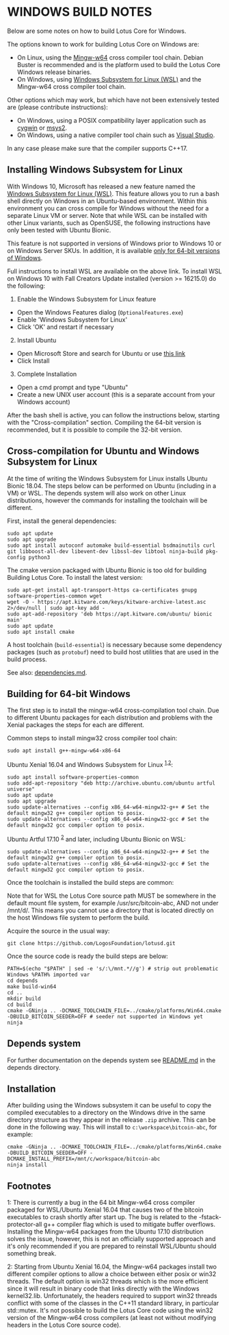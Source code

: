 WINDOWS BUILD NOTES
====================

Below are some notes on how to build Lotus Core for Windows.

The options known to work for building Lotus Core on Windows are:

* On Linux, using the [Mingw-w64](https://mingw-w64.org/doku.php) cross compiler tool chain. Debian Buster is recommended
and is the platform used to build the Lotus Core Windows release binaries.
* On Windows, using [Windows
Subsystem for Linux (WSL)](https://msdn.microsoft.com/commandline/wsl/about) and the Mingw-w64 cross compiler tool chain.

Other options which may work, but which have not been extensively tested are (please contribute instructions):

* On Windows, using a POSIX compatibility layer application such as [cygwin](http://www.cygwin.com/) or [msys2](http://www.msys2.org/).
* On Windows, using a native compiler tool chain such as [Visual Studio](https://www.visualstudio.com).

In any case please make sure that the compiler supports C++17.

Installing Windows Subsystem for Linux
---------------------------------------

With Windows 10, Microsoft has released a new feature named the [Windows
Subsystem for Linux (WSL)](https://msdn.microsoft.com/commandline/wsl/about). This
feature allows you to run a bash shell directly on Windows in an Ubuntu-based
environment. Within this environment you can cross compile for Windows without
the need for a separate Linux VM or server. Note that while WSL can be installed with
other Linux variants, such as OpenSUSE, the following instructions have only been
tested with Ubuntu Bionic.

This feature is not supported in versions of Windows prior to Windows 10 or on
Windows Server SKUs. In addition, it is available [only for 64-bit versions of
Windows](https://msdn.microsoft.com/en-us/commandline/wsl/install_guide).

Full instructions to install WSL are available on the above link.
To install WSL on Windows 10 with Fall Creators Update installed (version >= 16215.0) do the following:

1. Enable the Windows Subsystem for Linux feature
  * Open the Windows Features dialog (`OptionalFeatures.exe`)
  * Enable 'Windows Subsystem for Linux'
  * Click 'OK' and restart if necessary
2. Install Ubuntu
  * Open Microsoft Store and search for Ubuntu or use [this link](https://www.microsoft.com/store/productId/9NBLGGH4MSV6)
  * Click Install
3. Complete Installation
  * Open a cmd prompt and type "Ubuntu"
  * Create a new UNIX user account (this is a separate account from your Windows account)

After the bash shell is active, you can follow the instructions below, starting
with the "Cross-compilation" section. Compiling the 64-bit version is
recommended, but it is possible to compile the 32-bit version.

Cross-compilation for Ubuntu and Windows Subsystem for Linux
------------------------------------------------------------

At the time of writing the Windows Subsystem for Linux installs Ubuntu Bionic 18.04.
The steps below can be performed on Ubuntu (including in a VM) or WSL. The depends system
will also work on other Linux distributions, however the commands for
installing the toolchain will be different.

First, install the general dependencies:

    sudo apt update
    sudo apt upgrade
    sudo apt install autoconf automake build-essential bsdmainutils curl git libboost-all-dev libevent-dev libssl-dev libtool ninja-build pkg-config python3

The cmake version packaged with Ubuntu Bionic is too old for building Building Lotus Core.
To install the latest version:

    sudo apt-get install apt-transport-https ca-certificates gnupg software-properties-common wget
    wget -O - https://apt.kitware.com/keys/kitware-archive-latest.asc 2>/dev/null | sudo apt-key add -
    sudo apt-add-repository 'deb https://apt.kitware.com/ubuntu/ bionic main'
    sudo apt update
    sudo apt install cmake

A host toolchain (`build-essential`) is necessary because some dependency
packages (such as `protobuf`) need to build host utilities that are used in the
build process.

See also: [dependencies.md](dependencies.md).

## Building for 64-bit Windows

The first step is to install the mingw-w64 cross-compilation tool chain. Due to different Ubuntu
packages for each distribution and problems with the Xenial packages the steps for each are different.

Common steps to install mingw32 cross compiler tool chain:

    sudo apt install g++-mingw-w64-x86-64

Ubuntu Xenial 16.04 and Windows Subsystem for Linux <sup>[1](#footnote1),[2](#footnote2)</sup>:

    sudo apt install software-properties-common
    sudo add-apt-repository "deb http://archive.ubuntu.com/ubuntu artful universe"
    sudo apt update
    sudo apt upgrade
    sudo update-alternatives --config x86_64-w64-mingw32-g++ # Set the default mingw32 g++ compiler option to posix.
    sudo update-alternatives --config x86_64-w64-mingw32-gcc # Set the default mingw32 gcc compiler option to posix.

Ubuntu Artful 17.10 <sup>[2](#footnote2)</sup> and later, including Ubuntu Bionic on WSL:

    sudo update-alternatives --config x86_64-w64-mingw32-g++ # Set the default mingw32 g++ compiler option to posix.
    sudo update-alternatives --config x86_64-w64-mingw32-gcc # Set the default mingw32 gcc compiler option to posix.

Once the toolchain is installed the build steps are common:

Note that for WSL the Lotus Core source path MUST be somewhere in the default mount file system, for
example /usr/src/bitcoin-abc, AND not under /mnt/d/.
This means you cannot use a directory that is located directly on the host Windows file system to perform the build.

Acquire the source in the usual way:

    git clone https://github.com/LogosFoundation/lotusd.git

Once the source code is ready the build steps are below:

    PATH=$(echo "$PATH" | sed -e 's/:\/mnt.*//g') # strip out problematic Windows %PATH% imported var
    cd depends
    make build-win64
    cd ..
    mkdir build
    cd build
    cmake -GNinja .. -DCMAKE_TOOLCHAIN_FILE=../cmake/platforms/Win64.cmake -DBUILD_BITCOIN_SEEDER=OFF # seeder not supported in Windows yet
    ninja

## Depends system

For further documentation on the depends system see [README.md](../depends/README.md) in the depends directory.

Installation
-------------

After building using the Windows subsystem it can be useful to copy the compiled
executables to a directory on the Windows drive in the same directory structure
as they appear in the release `.zip` archive. This can be done in the following
way. This will install to `c:\workspace\bitcoin-abc`, for example:

    cmake -GNinja .. -DCMAKE_TOOLCHAIN_FILE=../cmake/platforms/Win64.cmake -DBUILD_BITCOIN_SEEDER=OFF -DCMAKE_INSTALL_PREFIX=/mnt/c/workspace/bitcoin-abc
    ninja install

Footnotes
---------

<a name="footnote1">1</a>: There is currently a bug in the 64 bit Mingw-w64 cross compiler packaged for WSL/Ubuntu Xenial 16.04 that
causes two of the bitcoin executables to crash shortly after start up. The bug is related to the
-fstack-protector-all g++ compiler flag which is used to mitigate buffer overflows.
Installing the Mingw-w64 packages from the Ubuntu 17.10 distribution solves the issue, however, this is not
an officially supported approach and it's only recommended if you are prepared to reinstall WSL/Ubuntu should
something break.

<a name="footnote2">2</a>: Starting from Ubuntu Xenial 16.04, the Mingw-w64 packages install two different compiler
options to allow a choice between either posix or win32 threads. The default option is win32 threads which is the more
efficient since it will result in binary code that links directly with the Windows kernel32.lib. Unfortunately, the headers
required to support win32 threads conflict with some of the classes in the C++11 standard library, in particular std::mutex.
It's not possible to build the Lotus Core code using the win32 version of the Mingw-w64 cross compilers (at least not without
modifying headers in the Lotus Core source code).
